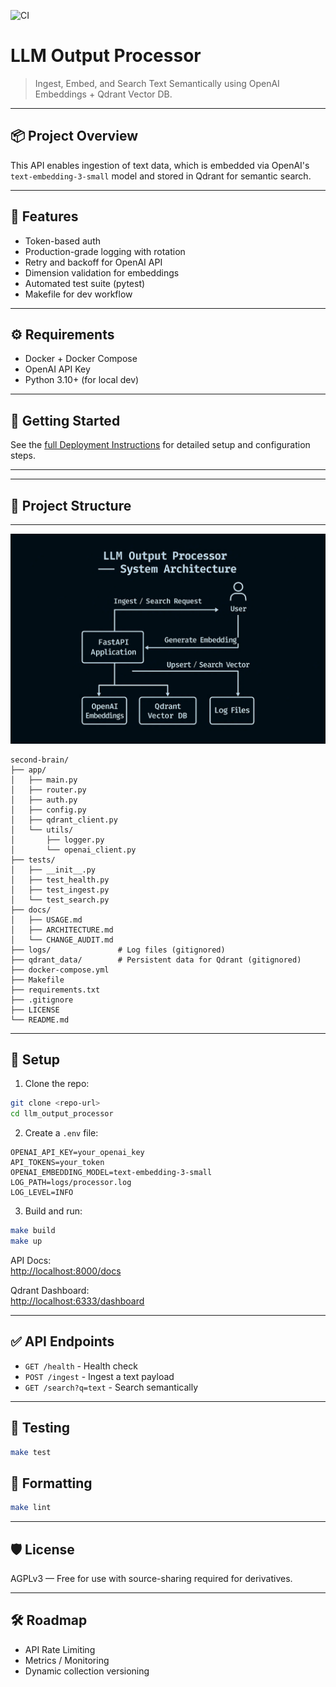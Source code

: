 ![CI](https://github.com/<username>/<repo>/actions/workflows/<workflow_file>.yml/badge.svg)


# LLM Output Processor

> Ingest, Embed, and Search Text Semantically using OpenAI Embeddings + Qdrant Vector DB.

---

## 📦 Project Overview
This API enables ingestion of text data, which is embedded via OpenAI's `text-embedding-3-small` model and stored in Qdrant for semantic search.

---

## 🚀 Features
- Token-based auth
- Production-grade logging with rotation
- Retry and backoff for OpenAI API
- Dimension validation for embeddings
- Automated test suite (pytest)
- Makefile for dev workflow

---

## ⚙️ Requirements
- Docker + Docker Compose
- OpenAI API Key
- Python 3.10+ (for local dev)

---

## 🏁 Getting Started

See the [full Deployment Instructions](./docs/DEPLOYMENT.md) for detailed setup and configuration steps.

---

---

## 📁 Project Structure

---

![System Architecture - Dark Theme](docs/system_architecture.png)

```
second-brain/
├── app/
│   ├── main.py
│   ├── router.py
│   ├── auth.py
│   ├── config.py
│   ├── qdrant_client.py
│   └── utils/
│       ├── logger.py
│       └── openai_client.py
├── tests/
│   ├── __init__.py
│   ├── test_health.py
│   ├── test_ingest.py
│   └── test_search.py
├── docs/
│   ├── USAGE.md
│   ├── ARCHITECTURE.md
│   └── CHANGE_AUDIT.md
├── logs/               # Log files (gitignored)
├── qdrant_data/        # Persistent data for Qdrant (gitignored)
├── docker-compose.yml
├── Makefile
├── requirements.txt
├── .gitignore
├── LICENSE
└── README.md
```
---

## 🔧 Setup

1. Clone the repo:
```bash
git clone <repo-url>
cd llm_output_processor
```

2. Create a `.env` file:
```
OPENAI_API_KEY=your_openai_key
API_TOKENS=your_token
OPENAI_EMBEDDING_MODEL=text-embedding-3-small
LOG_PATH=logs/processor.log
LOG_LEVEL=INFO
```

3. Build and run:
```bash
make build
make up
```

API Docs:  
[http://localhost:8000/docs](http://localhost:8000/docs)

Qdrant Dashboard:  
[http://localhost:6333/dashboard](http://localhost:6333/dashboard)

---

## ✅ API Endpoints

- `GET /health` - Health check
- `POST /ingest` - Ingest a text payload
- `GET /search?q=text` - Search semantically

---

## 🧪 Testing
```bash
make test
```

## 🧹 Formatting
```bash
make lint
```

---

## 🛡️ License
AGPLv3 — Free for use with source-sharing required for derivatives.

---

## 🛠️ Roadmap
- API Rate Limiting
- Metrics / Monitoring
- Dynamic collection versioning
